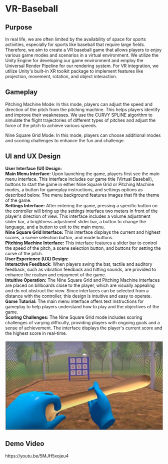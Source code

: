 # VR-Baseball
<h2>Purpose</h2>
In real life, we are often limited by the availability of space for sports activities, especially for sports like baseball that require large fields. Therefore, we aim to create a VR baseball game that allows players to enjoy various game modes and scenarios in a virtual environment. We utilize the Unity Engine for developing our game environment and employ the Universal Render Pipeline for our rendering system. For VR integration, we utilize Unity's built-in XR toolkit package to implement features like projection, movement, rotation, and object interaction.
<h2>Gameplay</h2>
Pitching Machine Mode: In this mode, players can adjust the speed and direction of the pitch from the pitching machine. This helps players identify and improve their weaknesses. We use the CURVY SPLINE algorithm to simulate the flight trajectories of different types of pitches and adjust the force of the pitch to achieve various speeds.

Nine Square Grid Mode: In this mode, players can choose additional modes and scoring challenges to enhance the fun and challenge.
<h2>UI and UX Design</h2>
<strong>User Interface (UI) Design:</strong><br>
<strong>Main Menu Interface:</strong> Upon launching the game, players first see the main menu interface. This interface includes our game title (Virtual Baseball), buttons to start the game in either Nine Square Grid or Pitching Machine modes, a button for gameplay instructions, and settings options as described below. The menu background features images that fit the theme of the game.<br>
<strong>Settings Interface:</strong> After entering the game, pressing a specific button on the controller will bring up the settings interface two meters in front of the player's direction of view. This interface includes a volume adjustment slider bar, a brightness adjustment slider bar, a button to change the language, and a button to exit to the main menu.<br>
<strong>Nine Square Grid Interface:</strong> This interface displays the current and highest scores, a scene selection button, and mode buttons.<br>
<strong>Pitching Machine Interface:</strong> This interface features a slider bar to control the speed of the pitch, a scene selection button, and buttons for setting the curve of the pitch.<br>
<strong>User Experience (UX) Design:</strong><br>
<strong>Interactive Feedback:</strong> When players swing the bat, tactile and auditory feedback, such as vibration feedback and hitting sounds, are provided to enhance the realism and enjoyment of the game.<br>
<strong>Intuitive Operation:</strong> The Nine Square Grid and Pitching Machine interfaces are placed on billboards close to the player, which are visually appealing and do not obstruct the view. Since interfaces can be selected from a distance with the controller, this design is intuitive and easy to operate.<br>
<strong>Game Tutorial:</strong> The main menu interface offers text instructions for gameplay to help players understand how to play and the objectives of the game.<br>
<strong>Scoring Challenges:</strong> The Nine Square Grid mode includes scoring challenges of varying difficulty, providing players with ongoing goals and a sense of achievement. The interface displays the player's current score and the highest score in real-time.<br>
<br>
<img src="https://github.com/LeeMoofon0222/VR-Baseball/blob/main/%E5%9C%96%E7%89%871.png">
<h2>Demo Video</h2>
https://youtu.be/5MJH5xojeu4
